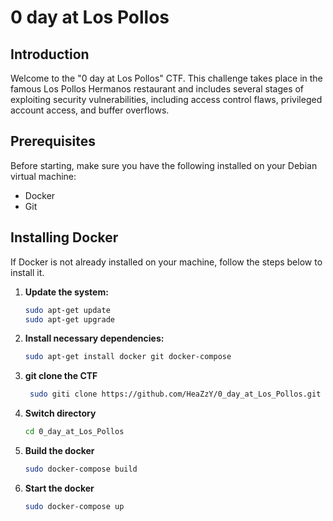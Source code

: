 # 0 day at Los Pollos

## Introduction

Welcome to the "0 day at Los Pollos" CTF. This challenge takes place in the famous Los Pollos Hermanos restaurant and includes several stages of exploiting security vulnerabilities, including access control flaws, privileged account access, and buffer overflows.

## Prerequisites

Before starting, make sure you have the following installed on your Debian virtual machine:

- Docker
- Git

## Installing Docker

If Docker is not already installed on your machine, follow the steps below to install it.

1. **Update the system:**

    ```bash
    sudo apt-get update
    sudo apt-get upgrade
    ```

2. **Install necessary dependencies:**

    ```bash
    sudo apt-get install docker git docker-compose
    ```

3. **git clone the CTF**
   ```bash
    sudo giti clone https://github.com/HeaZzY/0_day_at_Los_Pollos.git
    ```
   
4. **Switch directory**
   ```bash
   cd 0_day_at_Los_Pollos
   ```
   
5. **Build the docker**
   ```bash
   sudo docker-compose build
   ```
   
6. **Start the docker**
   ```bash
   sudo docker-compose up
   ```

   

